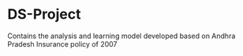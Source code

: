 # DS-Project
Contains the analysis and learning model developed based on Andhra Pradesh Insurance policy of 2007
